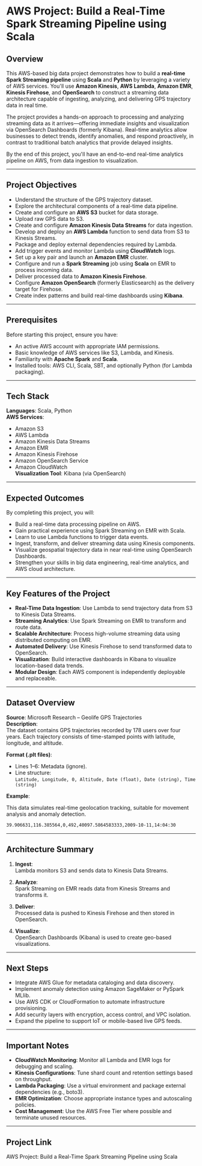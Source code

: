 # AWS Project: Build a Real-Time Spark Streaming Pipeline using Scala

## Overview

This AWS-based big data project demonstrates how to build a **real-time Spark Streaming pipeline** using **Scala** and **Python** by leveraging a variety of AWS services. You'll use **Amazon Kinesis**, **AWS Lambda**, **Amazon EMR**, **Kinesis Firehose**, and **OpenSearch** to construct a streaming data architecture capable of ingesting, analyzing, and delivering GPS trajectory data in real time.

The project provides a hands-on approach to processing and analyzing streaming data as it arrives—offering immediate insights and visualization via OpenSearch Dashboards (formerly Kibana). Real-time analytics allow businesses to detect trends, identify anomalies, and respond proactively, in contrast to traditional batch analytics that provide delayed insights.

By the end of this project, you'll have an end-to-end real-time analytics pipeline on AWS, from data ingestion to visualization.

---

## Project Objectives

- Understand the structure of the GPS trajectory dataset.
- Explore the architectural components of a real-time data pipeline.
- Create and configure an **AWS S3** bucket for data storage.
- Upload raw GPS data to S3.
- Create and configure **Amazon Kinesis Data Streams** for data ingestion.
- Develop and deploy an **AWS Lambda** function to send data from S3 to Kinesis Streams.
- Package and deploy external dependencies required by Lambda.
- Add trigger events and monitor Lambda using **CloudWatch** logs.
- Set up a key pair and launch an **Amazon EMR** cluster.
- Configure and run a **Spark Streaming** job using **Scala** on EMR to process incoming data.
- Deliver processed data to **Amazon Kinesis Firehose**.
- Configure **Amazon OpenSearch** (formerly Elasticsearch) as the delivery target for Firehose.
- Create index patterns and build real-time dashboards using **Kibana**.

---

## Prerequisites

Before starting this project, ensure you have:

- An active AWS account with appropriate IAM permissions.
- Basic knowledge of AWS services like S3, Lambda, and Kinesis.
- Familiarity with **Apache Spark** and **Scala**.
- Installed tools: AWS CLI, Scala, SBT, and optionally Python (for Lambda packaging).

---

## Tech Stack

**Languages**: Scala, Python  
**AWS Services**:  
- Amazon S3  
- AWS Lambda  
- Amazon Kinesis Data Streams  
- Amazon EMR  
- Amazon Kinesis Firehose  
- Amazon OpenSearch Service  
- Amazon CloudWatch  
**Visualization Tool**: Kibana (via OpenSearch)

---

## Expected Outcomes

By completing this project, you will:

- Build a real-time data processing pipeline on AWS.
- Gain practical experience using Spark Streaming on EMR with Scala.
- Learn to use Lambda functions to trigger data events.
- Ingest, transform, and deliver streaming data using Kinesis components.
- Visualize geospatial trajectory data in near real-time using OpenSearch Dashboards.
- Strengthen your skills in big data engineering, real-time analytics, and AWS cloud architecture.

---

## Key Features of the Project

- **Real-Time Data Ingestion**: Use Lambda to send trajectory data from S3 to Kinesis Data Streams.
- **Streaming Analytics**: Use Spark Streaming on EMR to transform and route data.
- **Scalable Architecture**: Process high-volume streaming data using distributed computing on EMR.
- **Automated Delivery**: Use Kinesis Firehose to send transformed data to OpenSearch.
- **Visualization**: Build interactive dashboards in Kibana to visualize location-based data trends.
- **Modular Design**: Each AWS component is independently deployable and replaceable.

---

## Dataset Overview

**Source**: Microsoft Research – Geolife GPS Trajectories  
**Description**:  
The dataset contains GPS trajectories recorded by 178 users over four years. Each trajectory consists of time-stamped points with latitude, longitude, and altitude.

**Format (.plt files)**:
- Lines 1–6: Metadata (ignore).
- Line structure:  
  `Latitude, Longitude, 0, Altitude, Date (float), Date (string), Time (string)`

**Example**:

This data simulates real-time geolocation tracking, suitable for movement analysis and anomaly detection.
```bash
39.906631,116.385564,0,492,40097.5864583333,2009-10-11,14:04:30
```
---

## Architecture Summary

1. **Ingest**:  
   Lambda monitors S3 and sends data to Kinesis Data Streams.

2. **Analyze**:  
   Spark Streaming on EMR reads data from Kinesis Streams and transforms it.

3. **Deliver**:  
   Processed data is pushed to Kinesis Firehose and then stored in OpenSearch.

4. **Visualize**:  
   OpenSearch Dashboards (Kibana) is used to create geo-based visualizations.

---

## Next Steps

- Integrate AWS Glue for metadata cataloging and data discovery.
- Implement anomaly detection using Amazon SageMaker or PySpark MLlib.
- Use AWS CDK or CloudFormation to automate infrastructure provisioning.
- Add security layers with encryption, access control, and VPC isolation.
- Expand the pipeline to support IoT or mobile-based live GPS feeds.

---

## Important Notes

- **CloudWatch Monitoring**: Monitor all Lambda and EMR logs for debugging and scaling.
- **Kinesis Configurations**: Tune shard count and retention settings based on throughput.
- **Lambda Packaging**: Use a virtual environment and package external dependencies (e.g., boto3).
- **EMR Optimization**: Choose appropriate instance types and autoscaling policies.
- **Cost Management**: Use the AWS Free Tier where possible and terminate unused resources.

---

## Project Link

AWS Project: Build a Real-Time Spark Streaming Pipeline using Scala
